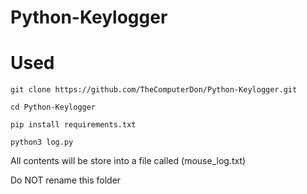 # Python-Keylogger


# Used

```
git clone https://github.com/TheComputerDon/Python-Keylogger.git
```
```
cd Python-Keylogger
```
```
pip install requirements.txt
```
```
python3 log.py
```


All contents will be store into a file called (mouse_log.txt)

Do NOT rename this folder
